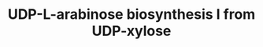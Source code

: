 ---
annotations:
- id: PW:0000147
  parent: classic metabolic pathway
  type: Pathway Ontology
  value: metabolic pathway of secondary metabolites
authors:
- Anwesha
- Eweitz
description: This event has been computationally inferred from an event that has been
  demonstrated in another species.<p>The inference is based on Ensembl Compara orthology
  projection. Briefly, reactions for which all involved PhysicalEntities (in input,
  output and catalyst) have a mapped ortholog or paralog are inferred to the other
  species. High-level events are also inferred for these events to allow for easier
  navigation.<p>Details of projection methods and parameters may be found <a href="/projection.html">here.</a><p>  Source:[http://plantreactome.gramene.org/
  Plant Reactome].
last-edited: 2021-05-28
organisms:
- Arabidopsis thaliana
redirect_from:
- /index.php/Pathway:WP3015
- /instance/WP3015
- /instance/WP3015_rr118606
revision: r118606
schema-jsonld:
- '@context': https://schema.org/
  '@id': https://wikipathways.github.io/pathways/WP3015.html
  '@type': Dataset
  creator:
    '@type': Organization
    name: WikiPathways
  description: This event has been computationally inferred from an event that has
    been demonstrated in another species.<p>The inference is based on Ensembl Compara
    orthology projection. Briefly, reactions for which all involved PhysicalEntities
    (in input, output and catalyst) have a mapped ortholog or paralog are inferred
    to the other species. High-level events are also inferred for these events to
    allow for easier navigation.<p>Details of projection methods and parameters may
    be found <a href="/projection.html">here.</a><p>  Source:[http://plantreactome.gramene.org/
    Plant Reactome].
  keywords:
  - Homologues of NADdependentepimerase/dehydratasefamily domaincontaining protein(LOC_OS04G52730.1)
  - UDP-L-arabinose
  - UDP-Xyl
  license: CC0
  name: UDP-L-arabinose biosynthesis I from UDP-xylose
seo: CreativeWork
title: UDP-L-arabinose biosynthesis I from UDP-xylose
wpid: WP3015
---